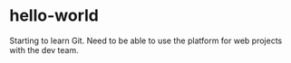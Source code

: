 # hello-world
Starting to learn Git.
Need to be able to use the platform for web projects with the dev team.
